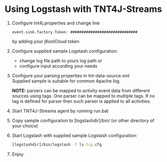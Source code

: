 # Using Logstash with TNT4J-Streams

1. Configure tnt4j.properties and change line
	```properties
	event.sink.factory.Token: ##############################
	```
	by adding your jKoolCloud token

2. Configure supplied sample Logstash configuration:
	* change log file path to yours log path or
	* configure input according your needs

3. Configure your parsing properties in tnt-data-source.xml <br>
	Supplied sample is suitable for common Apache log.

	**NOTE:** parsers can be mapped to activity event data from different sources using tags.
	One parser can be mapped to multiple tags. If no tag is defined for parser then such parser
	is applied to all activities.

4. Start TNT4J-Streams agent by running run.bat

5. Copy sample configuration to [logstashdir]/bin/ (or other directory of your choice)

6. Start Logstash with supplied sample Logstash configuration:
    ```cmd
	[logstashdir]/bin/logstash -f ls-tcp.cfg
    ```
5. Enjoy 